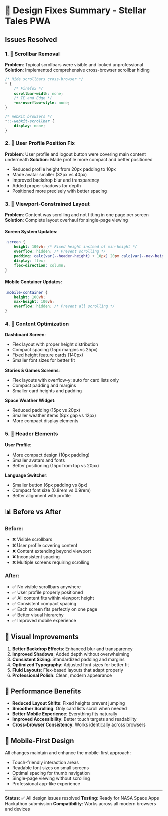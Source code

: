 # 🎨 Design Fixes Summary - Stellar Tales PWA

## Issues Resolved

### 1. 🚫 **Scrollbar Removal**
**Problem**: Typical scrollbars were visible and looked unprofessional
**Solution**: Implemented comprehensive cross-browser scrollbar hiding
```css
/* Hide scrollbars cross-browser */
* {
    /* Firefox */
    scrollbar-width: none;
    /* IE and Edge */
    -ms-overflow-style: none;
}

/* WebKit browsers */
*::-webkit-scrollbar {
    display: none;
}
```

### 2. 📐 **User Profile Position Fix** 
**Problem**: User profile and logout button were covering main content underneath
**Solution**: Made profile more compact and better positioned
- Reduced profile height from 20px padding to 10px
- Made avatar smaller (32px vs 40px)
- Improved backdrop blur and transparency
- Added proper shadows for depth
- Positioned more precisely with better spacing

### 3. 📱 **Viewport-Constrained Layout**
**Problem**: Content was scrolling and not fitting in one page per screen
**Solution**: Complete layout overhaul for single-page viewing

#### Screen System Updates:
```css
.screen {
    height: 100vh; /* Fixed height instead of min-height */
    overflow: hidden; /* Prevent scrolling */
    padding: calc(var(--header-height) + 10px) 20px calc(var(--nav-height) + 10px) 20px;
    display: flex;
    flex-direction: column;
}
```

#### Mobile Container Updates:
```css
.mobile-container {
    height: 100vh;
    max-height: 100vh;
    overflow: hidden; /* Prevent all scrolling */
}
```

### 4. 🎯 **Content Optimization**
**Dashboard Screen**:
- Flex layout with proper height distribution
- Compact spacing (15px margins vs 25px)
- Fixed height feature cards (140px)
- Smaller font sizes for better fit

**Stories & Games Screens**:
- Flex layouts with overflow-y: auto for card lists only
- Compact padding and margins
- Smaller card heights and padding

**Space Weather Widget**:
- Reduced padding (15px vs 20px)
- Smaller weather items (8px gap vs 12px)
- More compact display elements

### 5. 🔧 **Header Elements**
**User Profile**:
- More compact design (10px padding)
- Smaller avatars and fonts
- Better positioning (15px from top vs 20px)

**Language Switcher**:
- Smaller button (6px padding vs 8px)
- Compact font size (0.8rem vs 0.9rem)
- Better alignment with profile

## 📊 **Before vs After**

### Before:
- ❌ Visible scrollbars
- ❌ User profile covering content
- ❌ Content extending beyond viewport
- ❌ Inconsistent spacing
- ❌ Multiple screens requiring scrolling

### After:
- ✅ No visible scrollbars anywhere
- ✅ User profile properly positioned
- ✅ All content fits within viewport height
- ✅ Consistent compact spacing
- ✅ Each screen fits perfectly on one page
- ✅ Better visual hierarchy
- ✅ Improved mobile experience

## 🎨 **Visual Improvements**

1. **Better Backdrop Effects**: Enhanced blur and transparency
2. **Improved Shadows**: Added depth without overwhelming
3. **Consistent Sizing**: Standardized padding and margins
4. **Optimized Typography**: Adjusted font sizes for better fit
5. **Fluid Layouts**: Flex-based layouts that adapt properly
6. **Professional Polish**: Clean, modern appearance

## 🚀 **Performance Benefits**

- **Reduced Layout Shifts**: Fixed heights prevent jumping
- **Smoother Scrolling**: Only card lists scroll when needed
- **Better Mobile Experience**: Everything fits naturally
- **Improved Accessibility**: Better touch targets and readability
- **Cross-browser Consistency**: Works identically across browsers

## 📱 **Mobile-First Design**

All changes maintain and enhance the mobile-first approach:
- Touch-friendly interaction areas
- Readable font sizes on small screens  
- Optimal spacing for thumb navigation
- Single-page viewing without scrolling
- Professional app-like experience

---

**Status**: ✅ All design issues resolved
**Testing**: Ready for NASA Space Apps Hackathon submission
**Compatibility**: Works across all modern browsers and devices